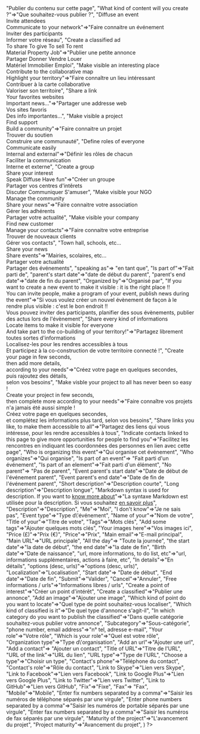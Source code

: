 <?php

	return array(
		"Create content link to this page"=>"Publier du contenu sur cette page",
		"What kind of content will you create ?"=>"Que souhaitez-vous publier ?",
		"Diffuse an event<br>Invite attendees<br>Communicate to your network"=>"Faire connaitre un événement<br>Inviter des participants<br>Informer votre réseau",
		"Create a classified ad<br>To share To give To sell To rent<br>Material Property Job"=>"Publier une petite annonce<br>Partager Donner Vendre Louer<br>Matériel Immobilier Emploi",
		"Make visible an interesting place<br>Contribute to the collaborative map<br>Highlight your territory"=>"Faire connaître un lieu intéressant<br>Contribuer à la carte collaborative<br>Valoriser son territoire",
		"Share a link<br>Your favorites websites<br>Important news..."=>"Partager une addresse web<br>Vos sites favoris<br>Des info importantes...",
		"Make visible a project<br>Find support<br>Build a community"=>"Faire connaitre un projet<br>Trouver du soutien<br>Construire une communauté",
		"Define roles of everyone<br>Communicate easily<br>Internal and external"=>"Définir les rôles de chacun<br>Faciliter la communication<br>Interne et externe",
		"Create a group<br>Share your interest<br>Speak Diffuse Have fun"=>"Créer un groupe<br>Partager vos centres d'intêrets<br>Discuter Communiquer S'amuser",
		"Make visible your NGO<br>Manage the community<br>Share your news"=>"Faire connaitre votre association<br>Gérer les adhérents<br>Partager votre actualité",
		"Make visible your company<br>Find new customer<br>Manage your contacts"=>"Faire connaitre votre entreprise<br>Trouver de nouveaux clients<br>Gérer vos contacts",
		"Town hall, schools, etc...<br>Share your news<br>Share events"=>"Mairies, scolaires, etc...<br>Partager votre actualité<br>Partager des événements",
		"speaking as"=> "en tant que",
		"Is part of"=>"Fait parti de",
		"parent's start date"=>"date de début du parent",
		"parent's end date"=>"date de fin du parent",
		"Organized by"=>"Organisé par",
		"If you want to create a new event to make it visible : it is the right place !!<br>You can invite people, make a program of your event, publish news during the event"=>"Si vous voulez créer un nouvel évènement de façon à le rendre plus visible : c'est le bon endroit !!<br>Vous pouvez inviter des participants, planifier des sous évènements, publier des actus lors de l'évènement",
		"Share every kind of informations<br>Locate items to make it visible for everyone<br>And take part to the co-building of your territory!"=>"Partagez librement toutes sortes d'informations<br>Localisez-les pour les rendres accessibles à tous<br>Et participez à la co-construction de votre territoire connecté !",
		"Create your page in few seconds,<br>then add more details,<br>according to your needs"=>"Créez votre page en quelques secondes,<br>puis rajoutez des détails,<br>selon vos besoins",
		"Make visble your project to all has never been so easy !<br>Create your project in few seconds,<br>then complete more according to your needs"=>"Faire connaître vos projets n'a jamais été aussi simple !<br>Créez votre page en quelques secondes,<br>et complétez les informations plus tard, selon vos besoins",
		"Share links you like, to make them accessible to all"=>"Partagez des liens qui vous intéresse, pour les rendre accessibles à tous",
		"Indicate contacts linked to this page to give more opportunities for people to find you"=>"Facilitez les rencontres en indiquant les coordonnées des personnes en lien avec cette page",
		"Who is organizing this event"=>"Qui organise cet événement",
		"Who organizes"=>"Qui organise",
		"Is part of an event"=> "Fait parti d'un événement",
		"Is part of an element"=>"Fait parti d'un élément",
		"No parent"=> "Pas de parent",
		"Event parent's start date"=>"Date de début de l'événement parent",
		"Event parent's end date"=>"Date de fin de l'événement parent",
		"Short description"=>"Description courte",
		"Long description"=>"Description longue",
		"Markdown syntax is used for description. If you want to <a href='https://michelf.ca/projets/php-markdown/syntaxe/'' target='_blank'>know more about</a>"=>"La syntaxe Markdown est utilisée pour la description. Si vous souhaitez <a href='https://michelf.ca/projets/php-markdown/syntaxe/'' target='_blank'>en savoir plus</a>",
		"Description"=>"Description",
		"Me"=>"Moi",
		"I don't know"=>"Je ne sais pas",
		"Event type"=>"Type d\'événement",
		"Name of your"=>"Nom de votre",
		"Title of your"=>"Titre de votre",
		"Tags"=>"Mots clés",
		"Add some tags"=>"Ajouter quelques mots clés",
		"Your images here"=>"Vos images ici",
		"Price (£)"=>"Prix (€)",
		"Price"=>"Prix",
		"Main email"=>"E-mail principal",
		"Main URL"=>"URL principale",
		"All the day"=> "Toute la journée",
		"the start date"=>"la date de début",
		"the end date"=>"la date de fin",
		"Birth date"=>"Date de naissance",
		"url, more informations, to do list, etc"=>"url, informations supplémentaires, actions à faire, etc",
		"In details"=>"En détails",
		"options (desc, urls)"=>"options (desc, urls)",
		"Localization"=>"Localisation",
		"Start date"=> "Date de début",
		"End date"=>"Date de fin",
		"Submit"=>"Valider",
		"Cancel"=>"Annuler",
		"Free informations / urls"=>"Informations libres / urls",
		"Create a point of interest"=>"Créer un point d'intérêt",
		"Create a classified"=>"Publier une annonce",
		"Add an image"=>"Ajouter une image",
		"Which kind of point do you want to locate"=>"Quel type de point souhaitez-vous localiser",
		"Which kind of classified is it"=>"De quel type d'annonce s'agit-il",
		"In which category do you want to publish the classified"=>"Dans quelle catégorie souhaitez-vous publier votre annonce",
		"Subcategory"=>"Sous-catégorie",
		"phone number, email address"=>"n° tel, adresse e-mail",
		"Your role"=>"Votre rôle",
		"Which is your role"=>"Quel est votre rôle",
		"Organization type"=>"Type d\'organisation",
		"Add an url"=>"Ajouter une url",
		"Add a contact"=> "Ajouter un contact",
		"Title of URL"=>"Titre de l'URL",
		"URL of the link"=>"URL du lien",
		"URL type"=>"Type de l'URL",
		"Choose a type"=>"Choisir un type",
		"Contact's phone"=>"Téléphone du contact",
		"Contact's role"=>"Rôle du contact",
		"Link to Skype"=>"Lien vers Skype",
		"Link to Facebook"=>"Lien vers Facebook",
		"Link to Google Plus"=>"Lien vers Google Plus",
		"Link to Twitter"=>"Lien vers Twitter",
		"Link to GitHub"=>"Lien vers GitHub",
		"Fix"=>"Fixe",
		"Fax"=> "Fax",
		"Mobile"=>"Mobile",
		"Enter fix numbers separated by a comma"=>"Saisir les numéros de téléphone séparés par une virgule",
		"Enter phone numbers separated by a comma"=>"Saisir les numéros de portable séparés par une virgule",
		"Enter fax numbers separated by a comma"=>"Saisir les numéros de fax séparés par une virgule",
		"Maturity of the project"=>"L'avancement du projet",
		"Project maturity"=>"Avancement du projet",
	)

?>